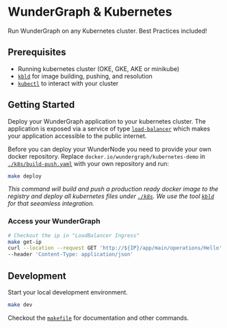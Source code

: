 # WunderGraph & Kubernetes

Run WunderGraph on any Kubernetes cluster. Best Practices included!

## Prerequisites

- Running kubernetes cluster (OKE, GKE, AKE or minikube)
- [`kbld`](https://carvel.dev/kbld/) for image building, pushing, and resolution
- [`kubectl`](https://kubernetes.io/de/docs/tasks/tools/install-kubectl/) to interact with your cluster

## Getting Started

Deploy your WunderGraph application to your kubernetes cluster. The application is exposed via a service of type [`load-balancer`](https://kubernetes.io/docs/tasks/access-application-cluster/create-external-load-balancer/) which makes your application accessible to the public internet.

Before you can deploy your WunderNode you need to provide your own docker repository. Replace `docker.io/wundergraph/kubernetes-demo` in [`./k8s/build-push.yaml`](./k8s/build-push.yaml) with your own repository and run:

```sh
make deploy
```

_This command will build and push a production ready docker image to the registry and deploy all kubernetes files under [`./k8s`](./k8s). We use the tool [`kbld`](https://carvel.dev/kbld/) for that seeamless integration._

### Access your WunderGraph

```sh
# Checkout the ip in "LoadBalancer Ingress"
make get-ip
curl --location --request GET 'http://${IP}/app/main/operations/Hello' \
--header 'Content-Type: application/json'
```

## Development

Start your local development environment.

```sh
make dev
```

Checkout the [`makefile`](./Makefile) for documentation and other commands.